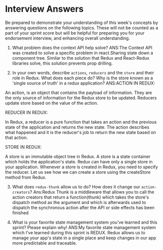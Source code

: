 # Interview Answers
Be prepared to demonstrate your understanding of this week's concepts by answering questions on the following topics. These will not be counted as a part of your sprint score but will be helpful for preparing you for your endorsement interview, and enhancing overall understanding.

1. What problem does the context API help solve?
ANS:The Context API was created to solve a specific problem in react.Sharing state down a component tree. Similar to the solution that Redux and React-Redux libraries solve, this solution prevents prop drilling.

2. In your own words, describe `actions`, `reducers` and the `store` and their role in Redux. What does each piece do? Why is the store known as a 'single source of truth' in a redux application?
ANS:ACTION IN REDUX:

An action, is an object that contains the payload of information. They are the only source of information for the Redux store to be updated. Reducers update store based on the value of the action.

REDUCER IN REDUX:

In Redux, a reducer is a pure function that takes an action and the previous state of the application and returns the new state. The action describes what happened and it is the reducer's job to return the new state based on that action.

STORE IN REDUX:

A store is an immutable object tree in Redux. A store is a state container which holds the application's state. Redux can have only a single store in your application. Whenever a store is created in Redux, you need to specify the reducer. Let us see how we can create a store using the createStore method from Redux.

3. What does `redux-thunk` allow us to do? How does it change our `action-creators`?
Ans:Redux Thunk is a middleware that allows you to call the action creators that return a function(thunk) which takes the store's dispatch method as the argument and which is afterwards used to dispatch the synchronous action after the API or side effects has been finished

4. What is your favorite state management system you've learned and this sprint? Please explain why!
ANS:My favorite state management system which I've learned during this sprint is REDUX. 
Redux allows us to manage your app's state in a single place and keep changes in our app more predictable and traceable.